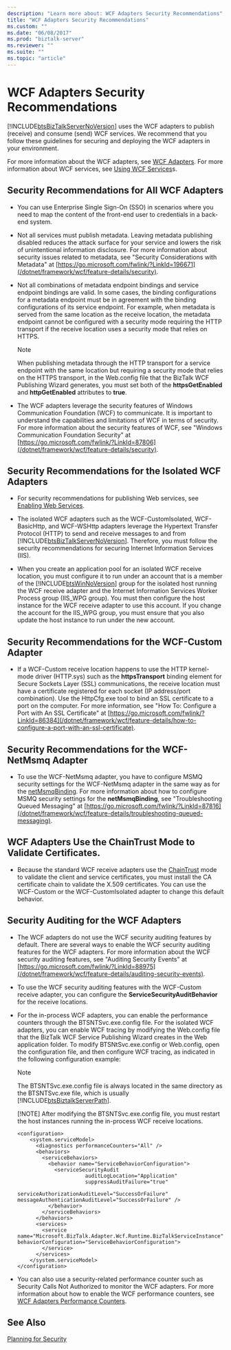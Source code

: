 ```yaml
---
description: "Learn more about: WCF Adapters Security Recommendations"
title: "WCF Adapters Security Recommendations"
ms.custom: ""
ms.date: "06/08/2017"
ms.prod: "biztalk-server"
ms.reviewer: ""
ms.suite: ""
ms.topic: "article"
---
```

# WCF Adapters Security Recommendations
[!INCLUDE[btsBizTalkServerNoVersion](../includes/btsbiztalkservernoversion-md.md)] uses the WCF adapters to publish (receive) and consume (send) WCF services. We recommend that you follow these guidelines for securing and deploying the WCF adapters in your environment.

 For more information about the WCF adapters, see [WCF Adapters](../core/wcf-adapters.md). For more information about WCF services, see [Using WCF Services](../core/using-wcf-services.md)s.

## Security Recommendations for All WCF Adapters

-   You can use Enterprise Single Sign-On (SSO) in scenarios where you need to map the content of the front-end user to credentials in a back-end system.

-   Not all services must publish metadata. Leaving metadata publishing disabled reduces the attack surface for your service and lowers the risk of unintentional information disclosure. For more information about security issues related to metadata, see "Security Considerations with Metadata" at [https://go.microsoft.com/fwlink/?LinkId=196671](/dotnet/framework/wcf/feature-details/security).

-   Not all combinations of metadata endpoint bindings and service endpoint bindings are valid. In some cases, the binding configurations for a metadata endpoint must be in agreement with the binding configurations of its service endpoint. For example, when metadata is served from the same location as the receive location, the metadata endpoint cannot be configured with a security mode requiring the HTTP transport if the receive location uses a security mode that relies on HTTPS.

    > [!NOTE]
    >  When publishing metadata through the HTTP transport for a service endpoint with the same location but requiring a security mode that relies on the HTTPS transport, in the Web.config file that the BizTalk WCF Publishing Wizard generates, you must set both of the **httpsGetEnabled** and **httpGetEnabled** attributes to **true**.

-   The WCF adapters leverage the security features of Windows Communication Foundation (WCF) to communicate. It is important to understand the capabilities and limitations of WCF in terms of security. For more information about the security features of WCF, see "Windows Communication Foundation Security" at [https://go.microsoft.com/fwlink/?LinkId=87806](/dotnet/framework/wcf/feature-details/security).

## Security Recommendations for the Isolated WCF Adapters

- For security recommendations for publishing Web services, see [Enabling Web Services](../core/enabling-web-services.md).

- The isolated WCF adapters such as the WCF-CustomIsolated, WCF-BasicHttp, and WCF-WSHttp adapters leverage the Hypertext Transfer Protocol (HTTP) to send and receive messages to and from [!INCLUDE[btsBizTalkServerNoVersion](../includes/btsbiztalkservernoversion-md.md)]. Therefore, you must follow the security recommendations for securing Internet Information Services (IIS).

- When you create an application pool for an isolated WCF receive location, you must configure it to run under an account that is a member of the [!INCLUDE[btsWinNoVersion](../includes/btswinnoversion-md.md)] group for the isolated host running the WCF receive adapter and the Internet Information Services Worker Process group (IIS_WPG group). You must then configure the host instance for the WCF receive adapter to use this account. If you change the account for the IIS_WPG group, you must ensure that you also update the host instance to run under the new account.

## Security Recommendations for the WCF-Custom Adapter

-   If a WCF-Custom receive location happens to use the HTTP kernel-mode driver (HTTP.sys) such as the **httpsTransport** binding element for Secure Sockets Layer (SSL) communications, the receive location must have a certificate registered for each socket (IP address/port combination). Use the HttpCfg.exe tool to bind an SSL certificate to a port on the computer. For more information, see "How To: Configure a Port with An SSL Certificate" at [https://go.microsoft.com/fwlink/?LinkId=86384](/dotnet/framework/wcf/feature-details/how-to-configure-a-port-with-an-ssl-certificate).

## Security Recommendations for the WCF-NetMsmq Adapter

-   To use the WCF-NetMsmq adapter, you have to configure MSMQ security settings for the WCF-NetMsmq adapter in the same way as for the [netMsmqBinding](/dotnet/framework/configure-apps/file-schema/wcf/netmsmqbinding). For more information about how to configure MSMQ security settings for the **netMsmqBinding**, see "Troubleshooting Queued Messaging" at [https://go.microsoft.com/fwlink/?LinkId=87816](/dotnet/framework/wcf/feature-details/troubleshooting-queued-messaging).

## WCF Adapters Use the ChainTrust Mode to Validate Certificates.

-   Because the standard WCF receive adapters use the [ChainTrust](/dotnet/api/system.servicemodel.security.x509certificatevalidationmode) mode to validate the client and service certificates, you must install the CA certificate chain to validate the X.509 certificates. You can use the WCF-Custom or the WCF-CustomIsolated adapter to change this default behavior.

## Security Auditing for the WCF Adapters

- The WCF adapters do not use the WCF security auditing features by default. There are several ways to enable the WCF security auditing features for the WCF adapters. For more information about the WCF security auditing features, see "Auditing Security Events" at [https://go.microsoft.com/fwlink/?LinkId=88975](/dotnet/framework/wcf/feature-details/auditing-security-events).

- To use the WCF security auditing features with the WCF-Custom receive adapter, you can configure the **ServiceSecurityAuditBehavior** for the receive locations.

- For the in-process WCF adapters, you can enable the performance counters through the BTSNTSvc.exe.config file. For the isolated WCF adapters, you can enable WCF tracing by modifying the Web.config file that the BizTalk WCF Service Publishing Wizard creates in the Web application folder. To modify BTSNtSvc.exe.config or Web.config, open the configuration file, and then configure WCF tracing, as indicated in the following configuration example:

  > [!NOTE]
  >  The BTSNTSvc.exe.config file is always located in the same directory as the BTSNTSvc.exe file, which is usually [!INCLUDE[btsBiztalkServerPath](../includes/btsbiztalkserverpath-md.md)].
  >
  > [!NOTE]
  >  After modifying the BTSNTSvc.exe.config file, you must restart the host instances running the in-process WCF receive locations.

  ```
  <configuration>
      <system.serviceModel>
        <diagnostics performanceCounters="All" />
        <behaviors>
          <serviceBehaviors>
            <behavior name="ServiceBehaviorConfiguration">
              <serviceSecurityAudit
                        auditLogLocation="Application"
                        suppressAuditFailure="true"
                        serviceAuthorizationAuditLevel="SuccessOrFailure"
  messageAuthenticationAuditLevel="SuccessOrFailure" />
            </behavior>
          </serviceBehaviors>
        </behaviors>
        <services>
          <service name="Microsoft.BizTalk.Adapter.Wcf.Runtime.BizTalkServiceInstance" behaviorConfiguration="ServiceBehaviorConfiguration">
          </service>
        </services>
      </system.serviceModel>
  </configuration>
  ```

- You can also use a security-related performance counter such as Security Calls Not Authorized to monitor the WCF adapters. For more information about how to enable the WCF performance counters, see [WCF Adapters Performance Counters](../core/wcf-adapters-performance-counters.md).

## See Also
 [Planning for Security](../core/planning-for-security.md)